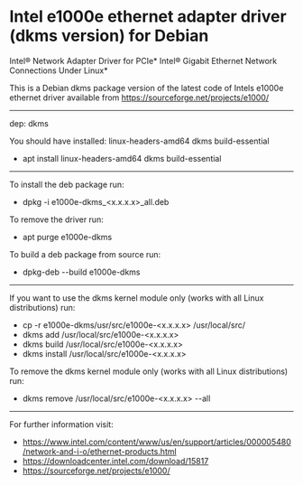 # Intel e1000e ethernet adapter driver (dkms version) for Debian

Intel® Network Adapter Driver for PCIe* Intel® Gigabit Ethernet Network Connections Under Linux* 

This is a Debian dkms package version of the latest code of Intels e1000e ethernet driver available from https://sourceforge.net/projects/e1000/

---

dep: dkms

You should have installed: linux-headers-amd64 dkms build-essential
* apt install linux-headers-amd64 dkms build-essential

---

To install the deb package run:
* dpkg -i e1000e-dkms_<x.x.x.x>_all.deb

To remove the driver run:
* apt purge e1000e-dkms

To build a deb package from source run:
* dpkg-deb --build e1000e-dkms

---

If you want to use the dkms kernel module only (works with all Linux distributions) run:
* cp -r e1000e-dkms/usr/src/e1000e-<x.x.x.x> /usr/local/src/
* dkms add /usr/local/src/e1000e-<x.x.x.x>
* dkms build /usr/local/src/e1000e-<x.x.x.x>
* dkms install /usr/local/src/e1000e-<x.x.x.x>

To remove the dkms kernel module only (works with all Linux distributions) run:
* dkms remove /usr/local/src/e1000e-<x.x.x.x> --all

---

For further information visit:
* https://www.intel.com/content/www/us/en/support/articles/000005480/network-and-i-o/ethernet-products.html
* https://downloadcenter.intel.com/download/15817
* https://sourceforge.net/projects/e1000/
